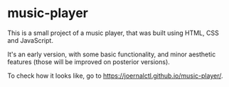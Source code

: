 # music-player
This is a small project of a  music player, that was built using HTML, CSS and JavaScript.

It's an early version, with some basic functionality, and minor aesthetic features (those will be improved on posterior versions). 

To check how it looks like, go to https://joernalctl.github.io/music-player/.

